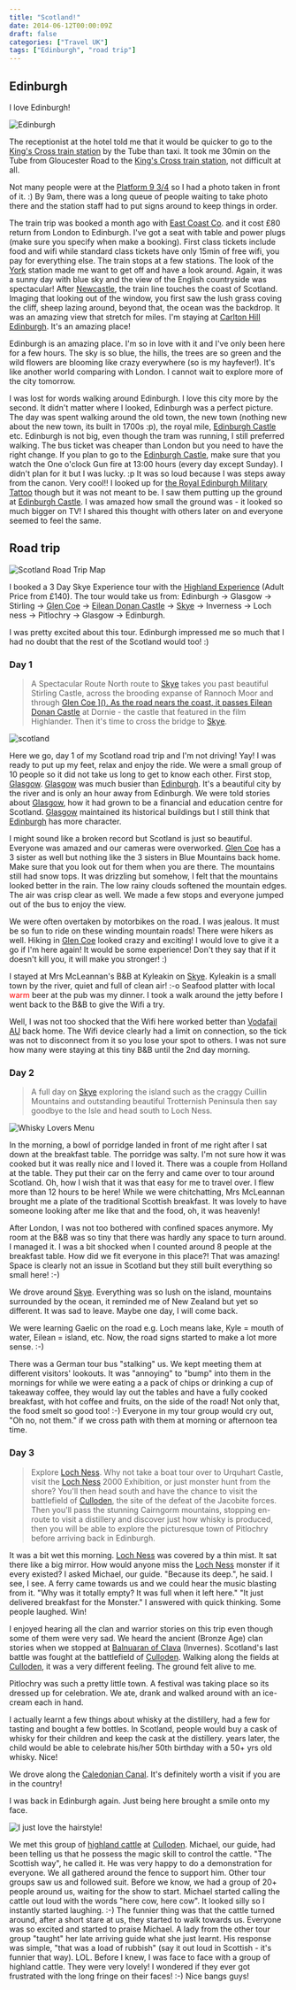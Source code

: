 ```yaml
---
title: "Scotland!"
date: 2014-06-12T00:00:09Z
draft: false
categories: ["Travel UK"]
tags: ["Edinburgh", "road trip"]
---
```


## Edinburgh

I love Edinburgh!

![Edinburgh](https://lh3.googleusercontent.com/pw/AL9nZEWvT7GRF6Tlu6khvf2iZa_o5_-M_4Vs21sdAXYhs4jt4BFCVJ9ld3Hi7UN5FfcKtpZc-fQuEnrWDN5cBYpjPl1H1f750DFjNX0yOO8vC-cUGrD-VHnnNVgVg-I51CFnFU6c3UWANdA7jL5GU4S2rwek=w800-h533-no?authuser=0 "Edinburgh")

The receptionist at the hotel told me that it would be quicker to go to the [King's Cross train station](http://www.networkrail.co.uk/london-kings-cross-station/) by the Tube than taxi. It took me 30min on the Tube from Gloucester Road to the [King's Cross train station](http://www.networkrail.co.uk/london-kings-cross-station/), not difficult at all.

Not many people were at the [Platform 9 3/4](http://harrypotter.wikia.com/wiki/King's_Cross_Station) so I had a photo taken in front of it. :) By 9am, there was a long queue of people waiting to take photo there and the station staff had to put signs around to keep things in order.

The train trip was booked a month ago with [East Coast Co](http://www.eastcoast.co.uk/). and it cost £80 return from London to Edinburgh. I've got a seat with table and power plugs (make sure you specify when make a booking). First class tickets include food and wifi while standard class tickets have only 15min of free wifi, you pay for everything else. The train stops at a few stations. The look of the [York](http://www.visityork.org/) station made me want to get off and have a look around. Again, it was a sunny day with blue sky and the view of the English countryside was spectacular! After [Newcastle](http://en.wikipedia.org/wiki/Newcastle_upon_Tyne), the train line touches the coast of Scotland. Imaging that looking out of the window, you first saw the lush grass coving the cliff, sheep lazing around, beyond that, the ocean was the backdrop. It was an amazing view that stretch for miles. I'm staying at [Carlton Hill Edinburgh](http://www.edinburghguide.com/parks/caltonhill). It's an amazing place! 

Edinburgh is an amazing place. I'm so in love with it and I've only been here for a few hours. The sky is so blue, the hills, the trees are so green and the wild flowers are blooming like crazy everywhere (so is my hayfever!). It's like another world comparing with London. I cannot wait to explore more of the city tomorrow.

I was lost for words walking around Edinburgh. I love this city more by the second. It didn't matter where I looked, Edinburgh was a perfect picture. The day was spent walking around the old town, the new town (nothing new about the new town, its built in 1700s :p), the royal mile, [Edinburgh Castle](http://www.edinburghcastle.gov.uk/) etc. Edinburgh is not big, even though the tram was running, I still preferred walking. The bus ticket was cheaper than London but you need to have the right change. If you plan to go to the [Edinburgh Castle](http://www.edinburghcastle.gov.uk/), make sure that you watch the One o'clock Gun fire at 13:00 hours (every day except Sunday). I didn't plan for it but I was lucky. :p It was so loud because I was steps away from the canon. Very cool!! I looked up for [the Royal Edinburgh Military Tattoo](http://www.edintattoo.co.uk/) though but it was not meant to be. I saw them putting up the ground at [Edinburgh Castle](http://www.edinburghcastle.gov.uk/). I was amazed how small the ground was - it looked so much bigger on TV! I shared this thought with others later on and everyone seemed to feel the same.

## Road trip

![Scotland Road Trip Map](https://lh3.googleusercontent.com/fKPfABLCrIJfb-87ibuqwBFOvFnjMBQ832rfu13P_607mT2X8dvxeosWB41ftKkAXaGhoneBYKpRCSLyQ4ijkOWUIuS3taktnLNycJ7FuPwD6jL4cK98VZDPW3TORYlsjfMJ7DE8JagKIKPqbO4p9RBlu4M_GHB1A6ACACQciILhiJ7bYjUfZ1vn17Vf45LFJphV2LeVQN2V5-hVZ7TDJsF5NPJU3iArPWZxpV5GKzU6Ej9kGp30FZAQFBcjLzkFEZ2cpzckM5itS2NIl-3d9FSEtSyrNQ7OZ0qXqqkZzn90TNZ8V_752YaZIznfTD3q4nApOyibN2zD0ncbeajz0J89CsmXTW9UapzTbQBakAREVC18RiQ6zksbIvTFW1CF342E0lDK1mIQ2QvhitKpWZWZYxCjBS6hfzAv8DQtRCDN4gkPRw0jehlB4gdS2NFaW-3kr9IAvvMpO_iIlmzLj536IamMd7Ni_RXCVg_F4f1UDHSl1wJkY7uygXKwOscAHaqAcsg5PtrfX5fqC1kJbtGLWAZ_mzX56M1bFB4zqWB0neeDz93-BVEbg5KRQnzldAsxEexlLKrJ0KTnPBEFxw7dMQcKXFgDffpq3oU=w532-h525-no "Scotland Road Trip Map")

I booked a 3 Day Skye Experience tour with the [Highland Experience](http://www.highlandexperience.com/tours/edinburgh/Skye-Tour.htm) (Adult Price from £140). The tour would take us from: Edinburgh -&gt; Glasgow -&gt; Stirling -&gt; [Glen Coe](http://en.wikipedia.org/wiki/Glen_Coe) -&gt; [Eilean Donan Castle](http://www.EileanDonanCastle.com) -&gt; [Skye](ttp://www.theskyeguide.com/about-skye-mainmenu-40/island-overview) -&gt; Inverness -&gt; Loch ness -&gt; Pitlochry -&gt; Glasgow -&gt; Edinburgh.

I was pretty excited about this tour. Edinburgh impressed me so much that I had no doubt that the rest of the Scotland would too! :)

### Day 1

>A Spectacular Route North route to [Skye](http://www.theskyeguide.com/about-skye-mainmenu-40/island-overview) takes you past beautiful Stirling Castle, across the brooding expanse of Rannoch Moor and through <a title="Glen Coe" href="http://en.wikipedia.org/wiki/Glen_Coe" target="_blank" rel="noopener noreferrer">Glen Coe ](). As the road nears the coast, it passes [Eilean Donan Castle](http://www.EileanDonanCastle.com) at Dornie - the castle that featured in the film Highlander. Then it's time to cross the bridge to [Skye](http://www.theskyeguide.com/about-skye-mainmenu-40/island-overview).

![scotland](https://lh3.googleusercontent.com/wkQocz-dPI6sOAaqPgxH3sRyvc0ZO7vG3Jl7W-d3j-dahMLMbwrkG-fk0Qe-ufmOl6n_Ul8aTMgSN2E32wq9SotMqlnRmpfX0PYu7uGmSQ7BvZuntKHGdjfeylNhwga4L5z_a8dNGRnZJHBtcHptVOVjQxiPjyYMS4YJGZxIvN56a97FqzP9JNoobuMfPIMeeeqr50iy3OZwC872ufLYqs8_zTsJSyf_qw9SSV_N6T5Ff--OFoh_nA3pY2XsUFvwpOp7MP9TiXcb0LTibTv0AR4IzAcb7lSnlhRvwooD3s7lG2adUJb1K5W6F3KCGLMqJKY5ihiN359jNopUYGDDOxtzIKHsH1Ew52qofM-9d3NkRjn0ksqw-MHB0wHwQXiB4yim7l4rAsjg9lKBhaNFs844YeNAcNPUx_NLeAoovnCnlYte0FCIc6B2ijRlPoSY_4hdSKZtAqGU7ooJtMzjJ_ospxS6fr7rB9X62u1yJXVvz7g6rRR6jOsNpDrEyO3nHaeDSccJQC-xHu-8Q0Wk14Ro2MCGjkcblcnJv4Z_JtWMUb0Omkpo1_pGqkH3F07NyVs9svzLbAJg3jCwk-aCuy9dO7EVrhATF1TnrOI=w300-h225-no "scotland")

Here we go, day 1 of my Scotland road trip and I'm not driving! Yay! I was ready to put up my feet, relax and enjoy the ride. We were a small group of 10 people so it did not take us long to get to know each other. First stop, [Glasgow](https://www.glasgow.gov.uk/). [Glasgow](https://www.glasgow.gov.uk/) was much busier than [Edinburgh](http://me.huatuostudio.com/2014/06/12/edinburgh/). It's a beautiful city by the river and is only an hour away from Edinburgh. We were told stories about [Glasgow](https://www.glasgow.gov.uk/), how it had grown to be a financial and education centre for Scotland. [Glasgow](https://www.glasgow.gov.uk/) maintained its historical buildings but I still think that [Edinburgh](http://me.huatuostudio.com/2014/06/12/edinburgh/) has more character.

I might sound like a broken record but Scotland is just so beautiful. Everyone was amazed and our cameras were overworked. [Glen Coe](http://en.wikipedia.org/wiki/Glen_Coe) has a 3 sister as well but nothing like the 3 sisters in Blue Mountains back home. Make sure that you look out for them when you are there. The mountains still had snow tops. It was drizzling but somehow, I felt that the mountains looked better in the rain. The low rainy clouds softened the mountain edges. The air was crisp clear as well. We made a few stops and everyone jumped out of the bus to enjoy the view.

We were often overtaken by motorbikes on the road. I was jealous. It must be so fun to ride on these winding mountain roads! There were hikers as well. Hiking in [Glen Coe](http://en.wikipedia.org/wiki/Glen_Coe) looked crazy and exciting! I would love to give it a go if I'm here again! It would be some experience! Don't they say that if it doesn't kill you, it will make you stronger! :)

I stayed at Mrs McLeannan's B&amp;B at Kyleakin on [Skye](http://www.theskyeguide.com/about-skye-mainmenu-40/island-overview). Kyleakin is a small town by the river, quiet and full of clean air! :-o Seafood platter with local <span style="color:#ff0000;">warm</span> beer at the pub was my dinner. I took a walk around the jetty before I went back to the B&amp;B to give the Wifi a try.

Well, I was not too shocked that the Wifi here worked better than [Vodafail AU](http://www.vodafone.com.au) back home. The Wifi device clearly had a limit on connection, so the tick was not to disconnect from it so you lose your spot to others. I was not sure how many were staying at this tiny B&amp;B until the 2nd day morning.

### Day 2

>A full day on [Skye](http://www.theskyeguide.com/about-skye-mainmenu-40/island-overview) exploring the island such as the craggy Cuillin Mountains and outstanding beautiful Trotternish Peninsula then say goodbye to the Isle and head south to Loch Ness.

![Whisky Lovers Menu](https://lh3.googleusercontent.com/ej4YSRh71I_pqKCJojIDslPqxrSGU586iFFS6oda_boV6NRqYEvMv9_JPNcTwZahqUNfmVyLg2zJPdGNn2yZaDpkA6rH3KfBcvvSSp7LdG_dRJh-kT4fxKIFIInQncegoi72Aq0qP9fycnCO8JU5zf6QBJohZBUy6UrY8lBE-HrIgLf21KG_3j7_qqMf8ogU70lcAaKV5Tt9PePRdzRfPBjUBdYWb1nzG9MmmNvAGtNx7kqKHF_YUEG6LGrLpC0ohvFOGaPumb5YCG2i3sd-uvbf-S9YH58eRW-hL4CKMRoggU6P6DJvNyrBYmLokZ96628Bk10gTA_NlQpiwmHQWvyhzdExf1ezo7jTvwPDJm7gxWkP66PRTuXUNaIdXEvCqaMSqpmSddzVot5e6qYByAXaqB-Er6ztipn4CwXyanuO4gCrdEpJOyMy_tMuXs1cK_QLAp2WxxsP0IBBc9Kz4vV8a5KKkhkpMjERzbqG6RXCmY9noBFLz1kec7_Er8k2GXM0ezj2QDvTfDkxMGw16KU13F3T44-d4-kOoi5rN8uIdh-WJzwOz-C4zCYmjxBi1rPp1T95NRmupY4t0uJQgcR7gVTQd9kYC5Y0hTQ=w200-h267-no "Whisky Lovers Menu")

In the morning, a bowl of porridge landed in front of me right after I sat down at the breakfast table. The porridge was salty. I'm not sure how it was cooked but it was really nice and I loved it. There was a couple from Holland at the table. They put their car on the ferry and came over to tour around Scotland. Oh, how I wish that it was that easy for me to travel over. I flew more than 12 hours to be here! While we were chitchatting, Mrs McLeannan brought me a plate of the traditional Scottish breakfast. It was lovely to have someone looking after me like that and the food, oh, it was heavenly!

After London, I was not too bothered with confined spaces anymore. My room at the B&amp;B was so tiny that there was hardly any space to turn around. I managed it. I was a bit shocked when I counted around 8 people at the breakfast table. How did we fit everyone in this place?! That was amazing! Space is clearly not an issue in Scotland but they still built everything so small here! :-)

We drove around [Skye](http://www.theskyeguide.com/about-skye-mainmenu-40/island-overview). Everything was so lush on the island, mountains surrounded by the ocean, it reminded me of New Zealand but yet so different. It was sad to leave. Maybe one day, I will come back.

We were learning Gaelic on the road e.g. Loch means lake, Kyle = mouth of water, Eilean = island, etc. Now, the road signs started to make a lot more sense. :-)

There was a German tour bus "stalking" us. We kept meeting them at different visitors' lookouts. It was "annoying" to "bump" into them in the mornings for while we were eating a a pack of chips or drinking a cup of takeaway coffee, they would lay out the tables and have a fully cooked breakfast, with hot coffee and fruits, on the side of the road! Not only that, the food smelt so good too! :-) Everyone in my tour group would cry out, "Oh no, not them." if we cross path with them at morning or afternoon tea time.

### Day 3

>Explore [Loch Ness](http://en.wikipedia.org/wiki/Loch_Ness). Why not take a boat tour over to Urquhart Castle, visit the [Loch Ness](http://en.wikipedia.org/wiki/Loch_Ness) 2000 Exhibition, or just monster hunt from the shore? You'll then head south and have the chance to visit the battlefield of [Culloden](http://www.nts.org.uk/Culloden/Home/), the site of the defeat of the Jacobite forces. Then you'll pass the stunning Cairngorm mountains, stopping en-route to visit a distillery and discover just how whisky is produced, then you will be able to explore the picturesque town of Pitlochry before arriving back in Edinburgh.

It was a bit wet this morning. [Loch Ness](ttp://en.wikipedia.org/wiki/Loch_Ness) was covered by a thin mist. It sat there like a big mirror. How would anyone miss the [Loch Ness](ttp://en.wikipedia.org/wiki/Loch_Ness) monster if it every existed? I asked Michael, our guide. "Because its deep.", he said. I see, I see. A ferry came towards us and we could hear the music blasting from it. "Why was it totally empty? It was full when it left here." "It just delivered breakfast for the Monster." I answered with quick thinking. Some people laughed. Win!

I enjoyed hearing all the clan and warrior stories on this trip even though some of them were very sad. We heard the ancient (Bronze Age) clan stories when we stopped at [Balnuaran of Clava](http://en.wikipedia.org/wiki/Clava_cairn) (Invernes). Scotland's last battle was fought at the battlefield of [Culloden](http://www.nts.org.uk/Culloden/Home/). Walking along the fields at [Culloden](http://www.nts.org.uk/Culloden/Home/), it was a very different feeling. The ground felt alive to me.

Pitlochry was such a pretty little town. A festival was taking place so its dressed up for celebration. We ate, drank and walked around with an ice-cream each in hand.

I actually learnt a few things about whisky at the distillery, had a few for tasting and bought a few bottles. In Scotland, people would buy a cask of whisky for their children and keep the cask at the distillery. years later, the child would be able to celebrate his/her 50th birthday with a 50+ yrs old whisky. Nice!

We drove along the [Caledonian Canal](http://www.scottishcanals.co.uk/our-canals/caledonian-canal). It's definitely worth a visit if you are in the country!

I was back in Edinburgh again. Just being here brought a smile onto my face.

![I just love the hairstyle!](https://lh3.googleusercontent.com/SK8nPNjRqShMhNxzSrDMhVLTHg9_SqZtiltmDOs1u7IoZy1-EFFN35jgRMUuoQbv9qBFflKpnOZow6mp-9MQkVu40gD7YO2Cs3MSYmuk3S0aiNkw9ylSmJ_11ggUYit4RUExUJxl_cLRzzGh04fdL51ftbMs_QnL3zS44wW3P_8cKkKH_MuOmW7N_DwlwUhFRbFMP1nKMoVIS0czshG_RsRnJtpV_wwFKPGi9wx0gUaq0uZLKY4ECQNWuCghOLoAud6gTNZJ-MpZq_IaYM_BltUuV_zbXyLsHwshkvVM5ptOEZCGOvJ4iSj0131P40t8XGywrb89Js2EWS0aleZoTdeMuRH5IHAV-EYwOTyCu16K5aZiHqW_4II8yhxqGvfekuNLlEMghgUQC5wNxcY7An6bn_TNpO2pN20_YpZLOZAaiL13uM_JOKLqx7iMfLNKiBTvzwoMamAO2rN7teC1FGrf2hF2bmJ-T1ot-HqXtBghpaa_3hYAt7D_WXAqjLAMZgp52aKhs29mH1qvnPw7I6NUmCeh84UaTj8uOzKqYhuy3KM1Z0zGr0HJmRpRKwnWcd23zgmq4VvonEmPN9RfZPpdMHk0COm45CrUxmc=w798-h375-no "I just love the hairstyle!")

We met this group of [highland cattle](http://en.wikipedia.org/wiki/Highland_cattle) at [Culloden](http://www.nts.org.uk/Culloden/Home/). Michael, our guide, had been telling us that he possess the magic skill to control the cattle. "The Scottish way", he called it. He was very happy to do a demonstration for everyone. We all gathered around the fence to support him. Other tour groups saw us and followed suit. Before we know, we had a group of 20+ people around us, waiting for the show to start. Michael started calling the cattle out loud with the words "here cow, here cow". It looked silly so I instantly started laughing. :-) The funnier thing was that the cattle turned around, after a short stare at us, they started to walk towards us. Everyone was so excited and started to praise Michael. A lady from the other tour group "taught" her late arriving guide what she just learnt. His response was simple, "that was a load of rubbish" (say it out loud in Scottish - it's funnier that way). LOL. Before I knew, I was face to face with a group of highland cattle. They were very lovely! I wondered if they ever got frustrated with the long fringe on their faces! :-) Nice bangs guys!